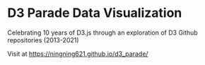 # D3 Parade Data Visualization

Celebrating 10 years of D3.js through an exploration of D3 Github repositories (2013-2021)

Visit at https://ningning621.github.io/d3_parade/
